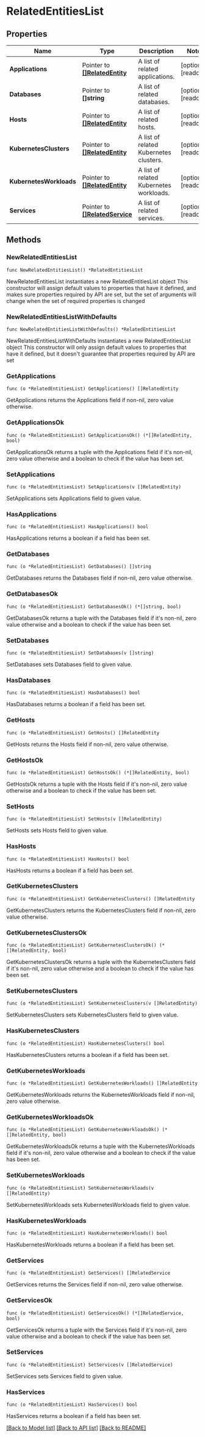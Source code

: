 # RelatedEntitiesList

## Properties

Name | Type | Description | Notes
------------ | ------------- | ------------- | -------------
**Applications** | Pointer to [**[]RelatedEntity**](RelatedEntity.md) | A list of related applications. | [optional] [readonly] 
**Databases** | Pointer to **[]string** | A list of related databases. | [optional] [readonly] 
**Hosts** | Pointer to [**[]RelatedEntity**](RelatedEntity.md) | A list of related hosts. | [optional] [readonly] 
**KubernetesClusters** | Pointer to [**[]RelatedEntity**](RelatedEntity.md) | A list of related Kubernetes clusters. | [optional] [readonly] 
**KubernetesWorkloads** | Pointer to [**[]RelatedEntity**](RelatedEntity.md) | A list of related Kubernetes workloads. | [optional] [readonly] 
**Services** | Pointer to [**[]RelatedService**](RelatedService.md) | A list of related services. | [optional] [readonly] 

## Methods

### NewRelatedEntitiesList

`func NewRelatedEntitiesList() *RelatedEntitiesList`

NewRelatedEntitiesList instantiates a new RelatedEntitiesList object
This constructor will assign default values to properties that have it defined,
and makes sure properties required by API are set, but the set of arguments
will change when the set of required properties is changed

### NewRelatedEntitiesListWithDefaults

`func NewRelatedEntitiesListWithDefaults() *RelatedEntitiesList`

NewRelatedEntitiesListWithDefaults instantiates a new RelatedEntitiesList object
This constructor will only assign default values to properties that have it defined,
but it doesn't guarantee that properties required by API are set

### GetApplications

`func (o *RelatedEntitiesList) GetApplications() []RelatedEntity`

GetApplications returns the Applications field if non-nil, zero value otherwise.

### GetApplicationsOk

`func (o *RelatedEntitiesList) GetApplicationsOk() (*[]RelatedEntity, bool)`

GetApplicationsOk returns a tuple with the Applications field if it's non-nil, zero value otherwise
and a boolean to check if the value has been set.

### SetApplications

`func (o *RelatedEntitiesList) SetApplications(v []RelatedEntity)`

SetApplications sets Applications field to given value.

### HasApplications

`func (o *RelatedEntitiesList) HasApplications() bool`

HasApplications returns a boolean if a field has been set.

### GetDatabases

`func (o *RelatedEntitiesList) GetDatabases() []string`

GetDatabases returns the Databases field if non-nil, zero value otherwise.

### GetDatabasesOk

`func (o *RelatedEntitiesList) GetDatabasesOk() (*[]string, bool)`

GetDatabasesOk returns a tuple with the Databases field if it's non-nil, zero value otherwise
and a boolean to check if the value has been set.

### SetDatabases

`func (o *RelatedEntitiesList) SetDatabases(v []string)`

SetDatabases sets Databases field to given value.

### HasDatabases

`func (o *RelatedEntitiesList) HasDatabases() bool`

HasDatabases returns a boolean if a field has been set.

### GetHosts

`func (o *RelatedEntitiesList) GetHosts() []RelatedEntity`

GetHosts returns the Hosts field if non-nil, zero value otherwise.

### GetHostsOk

`func (o *RelatedEntitiesList) GetHostsOk() (*[]RelatedEntity, bool)`

GetHostsOk returns a tuple with the Hosts field if it's non-nil, zero value otherwise
and a boolean to check if the value has been set.

### SetHosts

`func (o *RelatedEntitiesList) SetHosts(v []RelatedEntity)`

SetHosts sets Hosts field to given value.

### HasHosts

`func (o *RelatedEntitiesList) HasHosts() bool`

HasHosts returns a boolean if a field has been set.

### GetKubernetesClusters

`func (o *RelatedEntitiesList) GetKubernetesClusters() []RelatedEntity`

GetKubernetesClusters returns the KubernetesClusters field if non-nil, zero value otherwise.

### GetKubernetesClustersOk

`func (o *RelatedEntitiesList) GetKubernetesClustersOk() (*[]RelatedEntity, bool)`

GetKubernetesClustersOk returns a tuple with the KubernetesClusters field if it's non-nil, zero value otherwise
and a boolean to check if the value has been set.

### SetKubernetesClusters

`func (o *RelatedEntitiesList) SetKubernetesClusters(v []RelatedEntity)`

SetKubernetesClusters sets KubernetesClusters field to given value.

### HasKubernetesClusters

`func (o *RelatedEntitiesList) HasKubernetesClusters() bool`

HasKubernetesClusters returns a boolean if a field has been set.

### GetKubernetesWorkloads

`func (o *RelatedEntitiesList) GetKubernetesWorkloads() []RelatedEntity`

GetKubernetesWorkloads returns the KubernetesWorkloads field if non-nil, zero value otherwise.

### GetKubernetesWorkloadsOk

`func (o *RelatedEntitiesList) GetKubernetesWorkloadsOk() (*[]RelatedEntity, bool)`

GetKubernetesWorkloadsOk returns a tuple with the KubernetesWorkloads field if it's non-nil, zero value otherwise
and a boolean to check if the value has been set.

### SetKubernetesWorkloads

`func (o *RelatedEntitiesList) SetKubernetesWorkloads(v []RelatedEntity)`

SetKubernetesWorkloads sets KubernetesWorkloads field to given value.

### HasKubernetesWorkloads

`func (o *RelatedEntitiesList) HasKubernetesWorkloads() bool`

HasKubernetesWorkloads returns a boolean if a field has been set.

### GetServices

`func (o *RelatedEntitiesList) GetServices() []RelatedService`

GetServices returns the Services field if non-nil, zero value otherwise.

### GetServicesOk

`func (o *RelatedEntitiesList) GetServicesOk() (*[]RelatedService, bool)`

GetServicesOk returns a tuple with the Services field if it's non-nil, zero value otherwise
and a boolean to check if the value has been set.

### SetServices

`func (o *RelatedEntitiesList) SetServices(v []RelatedService)`

SetServices sets Services field to given value.

### HasServices

`func (o *RelatedEntitiesList) HasServices() bool`

HasServices returns a boolean if a field has been set.


[[Back to Model list]](../README.md#documentation-for-models) [[Back to API list]](../README.md#documentation-for-api-endpoints) [[Back to README]](../README.md)


